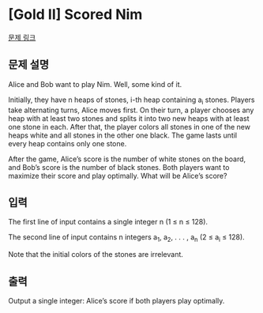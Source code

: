 # [Gold II] Scored Nim

[문제 링크](https://www.acmicpc.net/problem/18540) 

## 문제 설명

<p>Alice and Bob want to play Nim. Well, some kind of it.</p>

<p>Initially, they have n heaps of stones, i-th heap containing a<sub>i</sub> stones. Players take alternating turns, Alice moves first. On their turn, a player chooses any heap with at least two stones and splits it into two new heaps with at least one stone in each. After that, the player colors all stones in one of the new heaps white and all stones in the other one black. The game lasts until every heap contains only one stone.</p>

<p>After the game, Alice’s score is the number of white stones on the board, and Bob’s score is the number of black stones. Both players want to maximize their score and play optimally. What will be Alice’s score?</p>

## 입력 

 <p>The first line of input contains a single integer n (1 ≤ n ≤ 128).</p>

<p>The second line of input contains n integers a<sub>1</sub>, a<sub>2</sub>, . . . , a<sub>n</sub> (2 ≤ a<sub>i</sub> ≤ 128).</p>

<p>Note that the initial colors of the stones are irrelevant.</p>

## 출력 

 <p>Output a single integer: Alice’s score if both players play optimally.</p>

